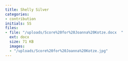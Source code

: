 ```yaml
---
title: Shelly Silver
categories:
- contribution
initials: SS
files:
- file: "/uploads/Score%20for%20Joanna%20Kotze.docx  "
  ext: docx
  size: 71 KB
  images:
  - "/uploads/Score%20for%20Joanna%20Kotze.jpg"
---
```


